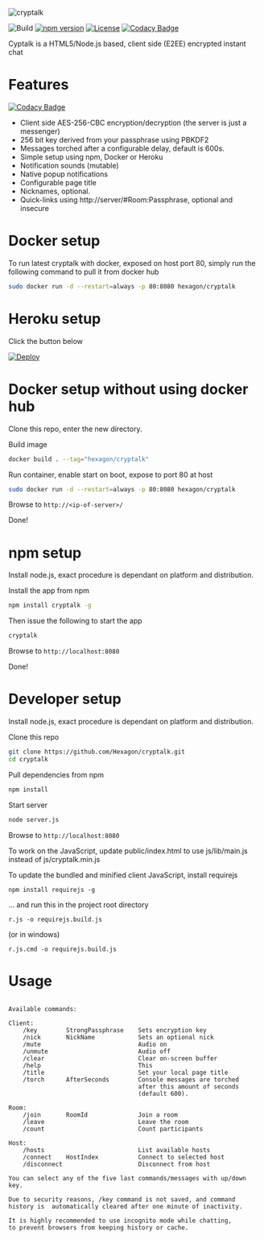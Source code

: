 ![cryptalk](/docs/screenshot.png)

![Build](https://travis-ci.org/Hexagon/cryptalk.svg)
[![npm version](https://badge.fury.io/js/cryptalk.svg)](https://badge.fury.io/js/cryptalk)
[![License](https://img.shields.io/badge/license-MIT-blue.svg)](LICENSE.md)
[![Codacy Badge](https://api.codacy.com/project/badge/Grade/f748d8923f0b44d2b2b3d3b42aceae7c)](https://www.codacy.com/app/robinnilsson/cryptalk?utm_source=github.com&amp;utm_medium=referral&amp;utm_content=Hexagon/cryptalk&amp;utm_campaign=badger)

Cyptalk is a HTML5/Node.js based, client side (E2EE) encrypted instant chat


Features
========


[![Codacy Badge](https://api.codacy.com/project/badge/Grade/f748d8923f0b44d2b2b3d3b42aceae7c)](https://www.codacy.com/app/robinnilsson/cryptalk?utm_source=github.com&amp;utm_medium=referral&amp;utm_content=Hexagon/cryptalk&amp;utm_campaign=badger)

  * Client side AES-256-CBC encryption/decryption (the server is just a messenger)
  * 256 bit key derived from your passphrase using PBKDF2
  * Messages torched after a configurable delay, default is 600s.
  * Simple setup using npm, Docker or Heroku
  * Notification sounds (mutable)
  * Native popup notifications
  * Configurable page title
  * Nicknames, optional.
  * Quick-links using http://server/#Room:Passphrase, optional and insecure


Docker setup
========

To run latest cryptalk with docker, exposed on host port 80, simply run the following command to pull it from docker hub

```bash
sudo docker run -d --restart=always -p 80:8080 hexagon/cryptalk
```


Heroku setup 
========

Click the button below

[![Deploy](https://www.herokucdn.com/deploy/button.png)](https://heroku.com/deploy?template=https://github.com/hexagon/cryptalk)



Docker setup without using docker hub
========

Clone this repo, enter the new directory.

Build image
```bash
docker build . --tag="hexagon/cryptalk"
```

Run container, enable start on boot, expose to port 80 at host
```bash
sudo docker run -d --restart=always -p 80:8080 hexagon/cryptalk
```

Browse to ```http://<ip-of-server>/```

Done!



npm setup
========

Install node.js, exact procedure is dependant on platform and distribution.

Install the app from npm
```bash
npm install cryptalk -g
````

Then issue the following to start the app

```bash
cryptalk
```

Browse to ```http://localhost:8080```

Done!



Developer setup
========

Install node.js, exact procedure is dependant on platform and distribution.

Clone this repo
```bash
git clone https://github.com/Hexagon/cryptalk.git
cd cryptalk
```

Pull dependencies from npm
```bash
npm install
```

Start server
```bash
node server.js
```

Browse to ```http://localhost:8080```


To work on the JavaScript, update public/index.html to use js/lib/main.js instead of js/cryptalk.min.js


To update the bundled and minified client JavaScript, install requirejs

```
npm install requirejs -g
```

... and run this in the project root directory

```
r.js -o requirejs.build.js
```

(or in windows)

```
r.js.cmd -o requirejs.build.js
```


Usage
========

```

Available commands:

Client:                                                    			
	/key		StrongPassphrase	Sets encryption key                 
	/nick		NickName			Sets an optional nick                   
	/mute  							Audio on									
	/unmute  						Audio off									
	/clear							Clear on-screen buffer                      
	/help							This                                        
	/title							Set your local page title					
	/torch		AfterSeconds		Console messages are torched  		
									after this amount of seconds 					
									(default 600).									

Room:                                                    				
	/join		RoomId				Join a room	                            
	/leave							Leave the room                              
	/count							Count participants                          

Host:  		                                                    	
	/hosts							List available hosts                   		
	/connect	HostIndex			Connect to selected host               	
	/disconnect						Disconnect from host    			        

You can select any of the five last commands/messages with up/down key.

Due to security reasons, /key command is not saved, and command         
history is  automatically cleared after one minute of inactivity.       

It is highly recommended to use incognito mode while chatting, 
to prevent browsers from keeping history or cache.            


```
